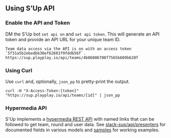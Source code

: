 ## Using S'Up API

### Enable the API and Token

DM the S'Up bot `set api on` and `set api token`. This will generate an API token and provide an API URL for your unique team ID.

```
Team data access via the API is on with an access token `5f31a5b2ebedbb30ef62601f9fddb56f`.
https://sup.playplay.io/api/teams/4b86006700f7565b609b620f
```

### Using Curl

Use `curl` and, optionally, `json_pp` to pretty-print the output.

```
curl -H "X-Access-Token:[token]" "https://sup.playplay.io/api/teams/[id]" | json_pp
```

### Hypermedia API

S'Up implements a [hypermedia REST API](https://restfulapi.net/hateoas/) with named links that can be followed to get team, round and user data. See [slack-sup/api/presenters](slack-sup/api/presenters) for documented fields in various models and [samples](samples) for working examples.


